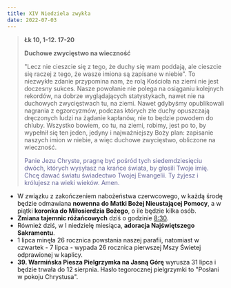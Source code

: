 ```yaml
---
title: XIV Niedziela zwykła
date: 2022-07-03
---
```


> **Łk 10, 1-12. 17-20**
>
> **Duchowe zwycięstwo na wieczność**
>
> "Lecz nie cieszcie się z tego, że duchy się wam poddają, ale cieszcie się raczej z tego, że wasze imiona są zapisane w niebie". To niezwykłe zdanie przypomina nam, że rolą Kościoła na ziemi nie jest doczesny sukces. Nasze powołanie nie polega na osiąganiu kolejnych rekordów, na dobrze wyglądających statystykach, nawet nie na duchowych zwycięstwach tu, na ziemi. Nawet gdybyśmy opublikowali nagrania z egzorcyzmów, podczas których złe duchy opuszczają dręczonych ludzi na żądanie kapłanów, nie to będzie powodem do chluby. Wszystko bowiem, co tu, na ziemi, robimy, jest po to, by wypełnił się ten jeden, jedyny i najważniejszy Boży plan: zapisanie naszych imion w niebie, a więc duchowe zwycięstwo, obliczone na wieczność.
>
> <span style="color: #666699;"> Panie Jezu Chryste, pragnę być pośród tych siedemdziesięciu dwóch, których wysyłasz na krańce świata, by głosili Twoje imię. Chcę dawać światu świadectwo Twojej Ewangelii. Ty żyjesz i królujesz na wieki wieków. Amen.
> &nbsp;

- W związku z zakończeniem nabożeństwa czerwcowego, w każdą środę będzie odmawiana **nowenna do Matki Bożej Nieustającej Pomocy**, a w piątki **koronka do Miłosierdzia Bożego**, o ile będzie kilka osób.
- **Zmiana tajemnic różańcowych** dziś o godzinie <u>8:30</u>.
- Również dziś, w I niedzielę miesiąca, **adoracja Najświętszego Sakramentu**.
- 1 lipca minęła 26 rocznica powstania naszej parafii, natomiast w czwartek - 7 lipca - wypada 26 rocznica pierwszej Mszy Świetej odprawionej w kaplicy.
- **39. Warmińska Piesza Pielgrzymka na Jasną Górę** wyrusza 31 lipca i będzie trwała do 12 sierpnia. Hasło tegorocznej pielgrzymki to "Posłani w pokoju Chrystusa".

